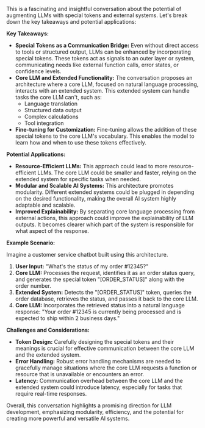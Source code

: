 This is a fascinating and insightful conversation about the potential of augmenting LLMs with special tokens and external systems. Let's break down the key takeaways and potential applications:

**Key Takeaways:**

* **Special Tokens as a Communication Bridge:** Even without direct access to tools or structured output, LLMs can be enhanced by incorporating special tokens. These tokens act as signals to an outer layer or system, communicating needs like external function calls, error states, or confidence levels.
* **Core LLM and Extended Functionality:**  The conversation proposes an architecture where a core LLM, focused on natural language processing, interacts with an extended system. This extended system can handle tasks the core LLM can't, such as:
    * Language translation
    * Structured data output
    * Complex calculations
    * Tool integration
* **Fine-tuning for Customization:** Fine-tuning allows the addition of these special tokens to the core LLM's vocabulary. This enables the model to learn how and when to use these tokens effectively.

**Potential Applications:**

* **Resource-Efficient LLMs:** This approach could lead to more resource-efficient LLMs. The core LLM could be smaller and faster, relying on the extended system for specific tasks when needed.
* **Modular and Scalable AI Systems:** This architecture promotes modularity. Different extended systems could be plugged in depending on the desired functionality, making the overall AI system highly adaptable and scalable.
* **Improved Explainability:** By separating core language processing from external actions, this approach could improve the explainability of LLM outputs. It becomes clearer which part of the system is responsible for what aspect of the response.

**Example Scenario:**

Imagine a customer service chatbot built using this architecture.

1. **User Input:** "What's the status of my order #12345?"
2. **Core LLM:** Processes the request, identifies it as an order status query, and generates the special token "[ORDER_STATUS]" along with the order number.
3. **Extended System:** Detects the "[ORDER_STATUS]" token, queries the order database, retrieves the status, and passes it back to the core LLM.
4. **Core LLM:**  Incorporates the retrieved status into a natural language response: "Your order #12345 is currently being processed and is expected to ship within 2 business days."

**Challenges and Considerations:**

* **Token Design:** Carefully designing the special tokens and their meanings is crucial for effective communication between the core LLM and the extended system.
* **Error Handling:** Robust error handling mechanisms are needed to gracefully manage situations where the core LLM requests a function or resource that is unavailable or encounters an error.
* **Latency:**  Communication overhead between the core LLM and the extended system could introduce latency, especially for tasks that require real-time responses.

Overall, this conversation highlights a promising direction for LLM development, emphasizing modularity, efficiency, and the potential for creating more powerful and versatile AI systems. 
